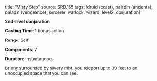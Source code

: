 title: "Misty Step"
source: SRD.165
tags: [druid (coast), paladin (ancients), paladin (vengeance), sorcerer, warlock, wizard, level2, conjuration]

**2nd-level conjuration**

**Casting Time**: 1 bonus action

**Range**: Self

**Components**: V

**Duration**: Instantaneous

Briefly surrounded by silvery mist, you teleport up to 30 feet to an unoccupied space that you can see.
